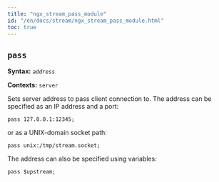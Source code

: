 ```yaml
---
title: "ngx_stream_pass_module"
id: "/en/docs/stream/ngx_stream_pass_module.html"
toc: true
---
```


## `pass`

**Syntax:** *`address`*

**Contexts:** `server`

Sets server address to pass client connection to.
The address can be specified as an IP address
and a port:
```
pass 127.0.0.1:12345;
```
or as a UNIX-domain socket path:
```
pass unix:/tmp/stream.socket;
```

The address can also be specified using variables:
```
pass $upstream;
```

